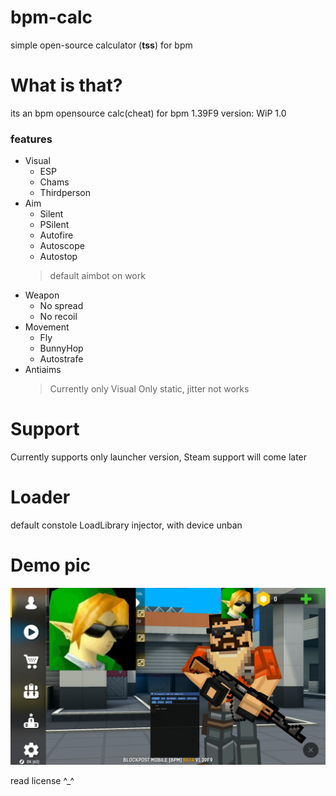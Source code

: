 # bpm-calc

simple open-source calculator (**tss**) for bpm

# What is that?

its an bpm opensource calc(cheat) for bpm 1.39F9
version: WiP 1.0

### features

- Visual
  - ESP
  - Chams
  - Thirdperson
- Aim
  - Silent
  - PSilent
  - Autofire
  - Autoscope
  - Autostop
  > default aimbot on work
- Weapon
  - No spread
  - No recoil
- Movement
  - Fly
  - BunnyHop
  - Autostrafe
- Antiaims
  > Currently only Visual
  > Only static, jitter not works

# Support

Currently supports only launcher version, Steam support will come later

# Loader

default constole LoadLibrary injector, with device unban

# Demo pic

![Demo](blockpost_mobile_template/img/demo.jpg)

read license ^_^



